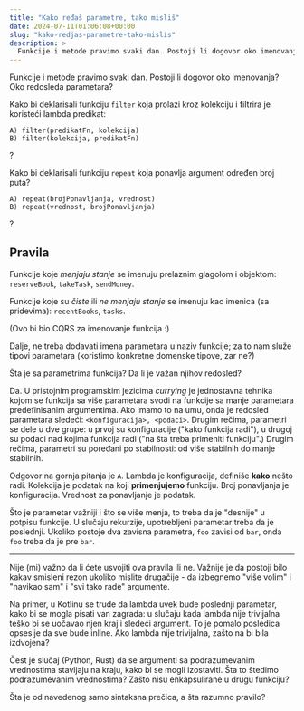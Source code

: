 ```yaml
---
title: "Kako ređaš parametre, tako misliš"
date: 2024-07-11T01:06:08+00:00
slug: "kako-redjas-parametre-tako-mislis"
description: >
  Funkcije i metode pravimo svaki dan. Postoji li dogovor oko imenovanja? Oko redosleda parametara?
---
```


Funkcije i metode pravimo svaki dan. Postoji li dogovor oko imenovanja? Oko redosleda parametara?

Kako bi deklarisali funkciju `filter` koja prolazi kroz kolekciju i filtrira je koristeći lambda predikat:

```plaintext
A) filter(predikatFn, kolekcija)
B) filter(kolekcija, predikatFn)
```
?

Kako bi deklarisali funkciju `repeat` koja ponavlja argument određen broj puta?

```plaintext
A) repeat(brojPonavljanja, vrednost)
B) repeat(vrednost, brojPonavljanja)
```
?

## Pravila

Funkcije koje _menjaju stanje_ se imenuju prelaznim glagolom i objektom: `reserveBook`, `takeTask`, `sendMoney`.

Funkcije koje su _čiste_ ili _ne menjaju stanje_ se imenuju kao imenica (sa pridevima): `recentBooks`, `tasks`.

(Ovo bi bio CQRS za imenovanje funkcija :)

Dalje, ne treba dodavati imena parametara u naziv funkcije; za to nam služe tipovi parametara (koristimo konkretne domenske tipove, zar ne?)

Šta je sa parametrima funkcija? Da li je važan njihov redosled?

Da. U pristojnim programskim jezicima _currying_ je jednostavna tehnika kojom se funkcija sa više parametara svodi na funkcije sa manje parametara predefinisanim argumentima. Ako imamo to na umu, onda je redosled parametara sledeći: `<konfiguracija>, <podaci>`. Drugim rečima, parametri se dele u dve grupe: u prvoj su konfiguracije ("kako funkcija radi"), u drugoj su podaci nad kojima funkcija radi ("na šta treba primeniti funkciju".) Drugim rečima, parametri su poređani po stabilnosti: od više stabilnih do manje stabilnih.

Odgovor na gornja pitanja je `A`. Lambda je konfiguracija, definiše **kako** nešto radi. Kolekcija je podatak na koji **primenjujemo** funkciju. Broj ponavljanja je konfiguracija. Vrednost za ponavljanje je podatak.

Što je parametar važniji i što se više menja, to treba da je "desnije" u potpisu funkcije. U slučaju rekurzije, upotrebljeni parametar treba da je poslednji. Ukoliko postoje dva zavisna parametra, `foo` zavisi od `bar`, onda `foo` treba da je pre `bar`.

---

Nije (mi) važno da li ćete usvojiti ova pravila ili ne. Važnije je da postoji bilo kakav smisleni rezon ukoliko mislite drugačije - da izbegnemo "više volim" i "navikao sam" i "svi tako rade" argumente.

Na primer, u Kotlinu se trude da lambda uvek bude poslednji parametar, kako bi se mogla pisati van zagrada: u slučaju kada lambda nije trivijalna teško bi se uočavao njen kraj i sledeći argument. To je pomalo posledica opsesije da sve bude inline. Ako lambda nije trivijalna, zašto na bi bila izdvojena?

Čest je slučaj (Python, Rust) da se argumenti sa podrazumevanim vrednostima stavljaju na kraju, kako bi se mogli izostaviti. Šta to štedimo podrazumevanim vrednostima? Zašto nisu enkapsulirane u drugu funkciju?

Šta je od navedenog samo sintaksna prečica, a šta razumno pravilo?
